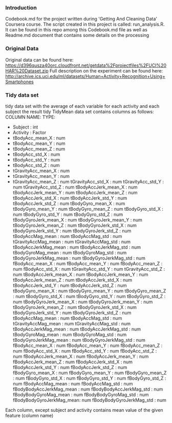 ### Introduction
Codebook.md for the project written during 'Getting And Cleaning Data' Coursera course.
The script created in this project is called: run_analysis.R. It can be found in this repo among this Codebook.md
file as well as Readme.md document that contains some details on the processing

### Original Data
Original data can be found here: https://d396qusza40orc.cloudfront.net/getdata%2Fprojectfiles%2FUCI%20HAR%20Dataset.zip 
Full description on the experiment can be found here: http://archive.ics.uci.edu/ml/datasets/Human+Activity+Recognition+Using+Smartphones 

### Tidy data set
tidy data set with the average of each variable for each activity and each subject
the result tidy TidyMean data set contains columns as follows: <br>
COLUMN NAME:               TYPE:<br>
- Subject                  : int
- Activity                 : Factor
- tBodyAcc_mean_X          : num
- tBodyAcc_mean_Y          : num
- tBodyAcc_mean_Z          : num
- tBodyAcc_std_X           : num
- tBodyAcc_std_Y           : num
- tBodyAcc_std_Z           : num
- tGravityAcc_mean_X       : num
- tGravityAcc_mean_Y       : num
- tGravityAcc_mean_Z       : num
tGravityAcc_std_X        : num
tGravityAcc_std_Y        : num
tGravityAcc_std_Z        : num
tBodyAccJerk_mean_X      : num
tBodyAccJerk_mean_Y      : num
tBodyAccJerk_mean_Z      : num
tBodyAccJerk_std_X       : num
tBodyAccJerk_std_Y       : num
tBodyAccJerk_std_Z       : num
tBodyGyro_mean_X         : num
tBodyGyro_mean_Y         : num
tBodyGyro_mean_Z         : num
tBodyGyro_std_X          : num
tBodyGyro_std_Y          : num
tBodyGyro_std_Z          : num
tBodyGyroJerk_mean_X     : num
tBodyGyroJerk_mean_Y     : num
tBodyGyroJerk_mean_Z     : num
tBodyGyroJerk_std_X      : num
tBodyGyroJerk_std_Y      : num
tBodyGyroJerk_std_Z      : num
tBodyAccMag_mean         : num
tBodyAccMag_std          : num
tGravityAccMag_mean      : num
tGravityAccMag_std       : num
tBodyAccJerkMag_mean     : num
tBodyAccJerkMag_std      : num
tBodyGyroMag_mean        : num
tBodyGyroMag_std         : num
tBodyGyroJerkMag_mean    : num
tBodyGyroJerkMag_std     : num
fBodyAcc_mean_X          : num
fBodyAcc_mean_Y          : num
fBodyAcc_mean_Z          : num
fBodyAcc_std_X           : num
tGravityAcc_std_Y        : num
tGravityAcc_std_Z        : num
tBodyAccJerk_mean_X      : num
tBodyAccJerk_mean_Y      : num
tBodyAccJerk_mean_Z      : num
tBodyAccJerk_std_X       : num
tBodyAccJerk_std_Y       : num
tBodyAccJerk_std_Z       : num
tBodyGyro_mean_X         : num
tBodyGyro_mean_Y         : num
tBodyGyro_mean_Z         : num
tBodyGyro_std_X          : num
tBodyGyro_std_Y          : num
tBodyGyro_std_Z          : num
tBodyGyroJerk_mean_X     : num
tBodyGyroJerk_mean_Y     : num
tBodyGyroJerk_mean_Z     : num
tBodyGyroJerk_std_X      : num
tBodyGyroJerk_std_Y      : num
tBodyGyroJerk_std_Z      : num
tBodyAccMag_mean         : num
tBodyAccMag_std          : num
tGravityAccMag_mean      : num
tGravityAccMag_std       : num
tBodyAccJerkMag_mean     : num
tBodyAccJerkMag_std      : num
tBodyGyroMag_mean        : num
tBodyGyroMag_std         : num
tBodyGyroJerkMag_mean    : num
tBodyGyroJerkMag_std     : num
fBodyAcc_mean_X          : num
fBodyAcc_mean_Y          : num
fBodyAcc_mean_Z          : num
fBodyAcc_std_X           : num
fBodyAcc_std_Y           : num
fBodyAcc_std_Z           : num
fBodyAccJerk_mean_X      : num
fBodyAccJerk_mean_Y      : num
fBodyAccJerk_mean_Z      : num
fBodyAccJerk_std_X       : num
fBodyAccJerk_std_Y       : num
fBodyAccJerk_std_Z       : num
fBodyGyro_mean_X         : num
fBodyGyro_mean_Y         : num
fBodyGyro_mean_Z         : num
fBodyGyro_std_X          : num
fBodyGyro_std_Y          : num
fBodyGyro_std_Z          : num
fBodyAccMag_mean         : num
fBodyAccMag_std          : num
fBodyBodyAccJerkMag_mean : num
fBodyBodyAccJerkMag_std  : num
fBodyBodyGyroMag_mean    : num
fBodyBodyGyroMag_std     : num
fBodyBodyGyroJerkMag_mean: num
fBodyBodyGyroJerkMag_std : num

Each column, except subject and activity contains mean value of the given feature (column name)
